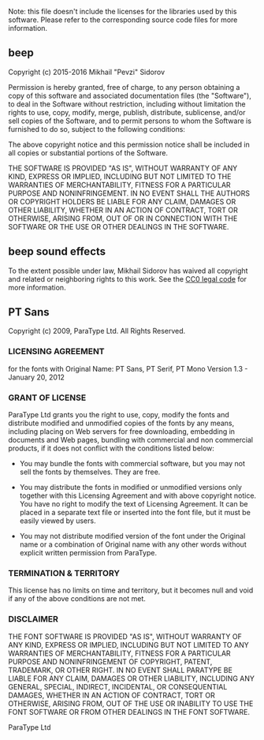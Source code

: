 Note: this file doesn't include the licenses for the libraries used by this
software. Please refer to the corresponding source code files for more
information.

## beep

Copyright (c) 2015-2016 Mikhail "Pevzi" Sidorov

Permission is hereby granted, free of charge, to any person obtaining a copy of
this software and associated documentation files (the "Software"), to deal in
the Software without restriction, including without limitation the rights to
use, copy, modify, merge, publish, distribute, sublicense, and/or sell copies of
the Software, and to permit persons to whom the Software is furnished to do so,
subject to the following conditions:

The above copyright notice and this permission notice shall be included in all
copies or substantial portions of the Software.

THE SOFTWARE IS PROVIDED "AS IS", WITHOUT WARRANTY OF ANY KIND, EXPRESS OR
IMPLIED, INCLUDING BUT NOT LIMITED TO THE WARRANTIES OF MERCHANTABILITY, FITNESS
FOR A PARTICULAR PURPOSE AND NONINFRINGEMENT.  IN NO EVENT SHALL THE AUTHORS OR
COPYRIGHT HOLDERS BE LIABLE FOR ANY CLAIM, DAMAGES OR OTHER LIABILITY, WHETHER
IN AN ACTION OF CONTRACT, TORT OR OTHERWISE, ARISING FROM, OUT OF OR IN
CONNECTION WITH THE SOFTWARE OR THE USE OR OTHER DEALINGS IN THE SOFTWARE.

## beep sound effects

To the extent possible under law, Mikhail Sidorov has waived all copyright and
related or neighboring rights to this work. See the [CC0 legal
code](https://creativecommons.org/publicdomain/zero/1.0/legalcode) for more
information.

## PT Sans

Copyright (c) 2009, ParaType Ltd. All Rights Reserved.

### LICENSING AGREEMENT

for the fonts with Original Name: PT Sans, PT Serif, PT Mono
Version 1.3 - January 20, 2012

### GRANT OF LICENSE

ParaType Ltd grants you the right to use, copy, modify the fonts and distribute
modified and unmodified copies of the fonts by any means, including placing on
Web servers for free downloading, embedding in documents and Web pages, bundling
with commercial and non commercial products, if it does not conflict with the
conditions listed below:

- You may bundle the fonts with commercial software, but you may not sell the
fonts by themselves. They are free.

- You may distribute the fonts in modified or unmodified versions only together
with this Licensing Agreement and with above copyright notice. You have no
right to modify the text of Licensing Agreement. It can be placed in a
separate text file or inserted into the font file, but it must be easily
viewed by users.

- You may not distribute modified version of the font under the Original name or
а combination of Original name with any other words without explicit written
permission from ParaType.

### TERMINATION & TERRITORY

This license has no limits on time and territory, but it becomes null and void
if any of the above conditions are not met.

### DISCLAIMER

THE FONT SOFTWARE IS PROVIDED "AS IS", WITHOUT WARRANTY OF ANY KIND, EXPRESS OR
IMPLIED, INCLUDING BUT NOT LIMITED TO ANY WARRANTIES OF MERCHANTABILITY, FITNESS
FOR A PARTICULAR PURPOSE AND NONINFRINGEMENT OF COPYRIGHT, PATENT, TRADEMARK, OR
OTHER RIGHT. IN NO EVENT SHALL PARATYPE BE LIABLE FOR ANY CLAIM, DAMAGES OR
OTHER LIABILITY, INCLUDING ANY GENERAL, SPECIAL, INDIRECT, INCIDENTAL, OR
CONSEQUENTIAL DAMAGES, WHETHER IN AN ACTION OF CONTRACT, TORT OR OTHERWISE,
ARISING FROM, OUT OF THE USE OR INABILITY TO USE THE FONT SOFTWARE OR FROM OTHER
DEALINGS IN THE FONT SOFTWARE.

ParaType Ltd
